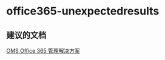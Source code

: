 
<properties
    pageTitle="office365-unexpectedresults"
    description="与 Office 365 相关的问题：意外结果"
    service="microsoft.operationalinsights"
    resource="operationalinsightsaccounts"
    authors="adoylemsft"
    displayorder=""
    selfHelpType="generic"
    supportTopicIds="32536698"
    resourceTags=""
    productPesIds="15725"
    cloudEnvironments="public, Blackforest, Fairfax"
/>


# <a name="office365unexpectedresults"></a>office365-unexpectedresults


## <a name="recommended-documents"></a>**建议的文档**
[OMS Office 365 管理解决方案](https://blogs.technet.microsoft.com/msoms/2016/05/13/oms-office-365-management-solution-now-in-public-preview/)


<!--HONumber=Nov16_HO2-->


